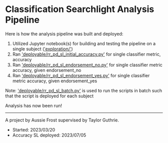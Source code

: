 # Classification Searchlight Analysis Pipeline

Here is how the analysis pipeline was built and deployed:

1. Utilized Jupyter notebook(s) for building and testing the pipeline on a single subject (['exploration/'](exploration/))
2. Ran ['deployable/rr_pd_sl_initial_accuracy.py'](deployable/rr_pd_sl_initial_accuracy.py) for single classifier metric, accuracy
3. Ran ['deployable/rr_pd_sl_endorsement_no.py'](deployable/rr_pd_sl_endorsement_no.py) for single classifier metric accuracy, given endorsement_no
4. Ran ['deployable/rr_pd_sl_endorsement_yes.py'](deployable/rr_pd_sl_endorsement_yes.py) for single classifier metric accuracy, given endorsement_yes

Note: ['deployable/rr_pd_sl_batch.py'](deployable/rr_pd_sl_batch.py) is used to run the scripts in batch such that the script is deployed for each subject

Analysis has now been run!

- - - -

A project by Aussie Frost supervised by Taylor Guthrie.
* Started: 2023/03/20
* Accuracy SL deployed: 2023/07/05
